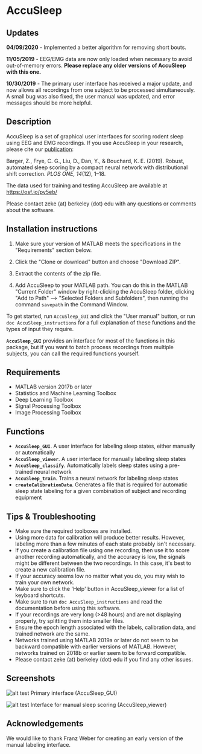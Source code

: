 # AccuSleep

## Updates
**04/09/2020** - Implemented a better algorithm for removing short bouts.

**11/05/2019** - EEG/EMG data are now only loaded when necessary to avoid out-of-memory errors.
    **Please replace any older versions of AccuSleep with this one.**
    
**10/30/2019** - The primary user interface has received a major update, and now
    allows all recordings from one subject to be processed simultaneously. A 
    small bug was also fixed, the user manual was updated, and error messages 
    should be more helpful. 

## Description

AccuSleep is a set of graphical user interfaces for scoring rodent
sleep using EEG and EMG recordings. If you use AccuSleep in your research, please cite our [publication](https://journals.plos.org/plosone/article?id=10.1371/journal.pone.0224642):

Barger, Z., Frye, C. G., Liu, D., Dan, Y., & Bouchard, K. E. (2019). Robust, automated sleep scoring by a compact neural network with distributional shift correction. *PLOS ONE, 14*(12), 1–18.

The data used for training and testing AccuSleep are available at https://osf.io/py5eb/

Please contact zeke (at) berkeley (dot) edu with any questions or comments about the software.

## Installation instructions

1. Make sure your version of MATLAB meets the specifications in the
"Requirements" section below.

2. Click the "Clone or download" button and choose "Download ZIP".

3. Extract the contents of the zip file.

4. Add AccuSleep to your MATLAB path. You can do this in the MATLAB "Current Folder"
window by right-clicking the AccuSleep folder, clicking "Add to Path"
--> "Selected Folders and Subfolders", then running the command
`savepath`
in the Command Window.

To get started, run `AccuSleep_GUI` and click the "User manual" button, or run
`doc AccuSleep_instructions`
for a full explanation of these functions and the types of input
they require.

**`AccuSleep_GUI`** provides an interface for most of the functions
in this package, but if you want to batch process recordings from multiple subjects, you can
call the required functions yourself.

## Requirements
- MATLAB version 2017b or later
- Statistics and Machine Learning Toolbox
- Deep Learning Toolbox
- Signal Processing Toolbox
- Image Processing Toolbox

## Functions

- **`AccuSleep_GUI`**. A user interface for labeling sleep states, either
    manually or automatically
- **`AccuSleep_viewer`**. A user interface for manually labeling sleep states
- **`AccuSleep_classify`**. Automatically labels sleep states using a
    pre-trained neural network
- **`AccuSleep_train`**. Trains a neural network for labeling sleep states
- **`createCalibrationData`**. Generates a file that is required for automatic
    sleep state labeling for a given combination of subject and
    recording equipment

## Tips & Troubleshooting
- Make sure the required toolboxes are installed.
- Using more data for calibration will produce better results. However, labeling 
  more than a few minutes of each state probably isn't necessary.
- If you create a calibration file using one recording, then use it to score another
  recording automatically, and the accuracy is low, the signals might be different
  between the two recordings. In this case, it's best to create a new calibration file.
- If your accuracy seems low no matter what you do, you may wish to train your own
  network.
- Make sure to click the 'Help' button in AccuSleep_viewer for a list of keyboard shortcuts.
- Make sure to run `doc AccuSleep_instructions` and read the documentation before using
  this software.
- If your recordings are very long (>48 hours) and are not displaying properly, try splitting
  them into smaller files.
- Ensure the epoch length associated with the labels, calibration data, and trained network 
  are the same.
- Networks trained using MATLAB 2019a or later do not seem to be backward compatible with earlier
  versions of MATLAB. However, networks trained on 2018b or earlier seem to be forward compatible.
- Please contact zeke (at) berkeley (dot) edu if you find any other issues.

## Screenshots
![alt test](https://i.imgur.com/tpS6FN4.png)
Primary interface (AccuSleep_GUI)

![alt test](https://i.imgur.com/hFZXLev.png)
Interface for manual sleep scoring (AccuSleep_viewer)

## Acknowledgements
We would like to thank Franz Weber for creating an early version of the manual labeling interface.
